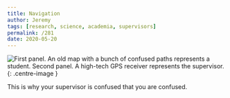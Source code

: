 ```yaml
---
title: Navigation
author: Jeremy
tags: [research, science, academia, supervisors]
permalink: /281
date: 2020-05-20
---
```


![First panel. An old map with a bunch of confused paths represents a student. Second panel. A high-tech GPS receiver represents the supervisor.](https://res.cloudinary.com/dh3hm8pb7/image/upload/c_scale,q_auto:best,w_615/v1535842782/Handwaving/Published/Navigation.png){: .centre-image }

This is why your supervisor is confused that you are confused.
